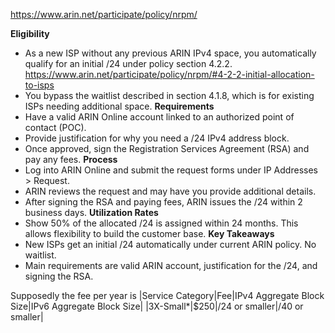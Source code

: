 https://www.arin.net/participate/policy/nrpm/

**Eligibility**
- As a new ISP without any previous ARIN IPv4 space, you automatically qualify for an initial /24 under policy section 4.2.2. https://www.arin.net/participate/policy/nrpm/#4-2-2-initial-allocation-to-isps
- You bypass the waitlist described in section 4.1.8, which is for existing ISPs needing additional space.
**Requirements**
- Have a valid ARIN Online account linked to an authorized point of contact (POC).
- Provide justification for why you need a /24 IPv4 address block.
- Once approved, sign the Registration Services Agreement (RSA) and pay any fees.
**Process**
- Log into ARIN Online and submit the request forms under IP Addresses > Request.
- ARIN reviews the request and may have you provide additional details.
- After signing the RSA and paying fees, ARIN issues the /24 within 2 business days.
**Utilization Rates**
- Show 50% of the allocated /24 is assigned within 24 months. This allows flexibility to build the customer base.
**Key Takeaways** 
- New ISPs get an initial /24 automatically under current ARIN policy. No waitlist.
- Main requirements are valid ARIN account, justification for the /24, and signing the RSA.

Supposedly the fee per year is 
|Service Category|Fee|IPv4 Aggregate Block Size|IPv6 Aggregate Block Size|
|3X-Small*|$250|/24 or smaller|/40 or smaller|
